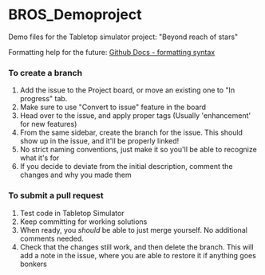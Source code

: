# BROS_Demoproject
Demo files for the Tabletop simulator project: "Beyond reach of stars"

Formatting help for the future: [Github Docs - formatting syntax](https://docs.github.com/en/get-started/writing-on-github/getting-started-with-writing-and-formatting-on-github/basic-writing-and-formatting-syntax)

### To create a branch
1. Add the issue to the Project board, or move an existing one to "In progress" tab.
2. Make sure to use "Convert to issue" feature in the board
3. Head over to the issue, and apply proper tags (Usually 'enhancement' for new features)
4. From the same sidebar, create the branch for the issue. This should show up in the issue, and it'll be properly linked!
5. No strict naming conventions, just make it so you'll be able to recognize what it's for
6. If you decide to deviate from the initial description, comment the changes and why you made them

### To submit a pull request
1. Test code in Tabletop Simulator
2. Keep committing for working solutions
3. When ready, you *should* be able to just merge yourself. No additional comments needed.
4. Check that the changes still work, and then delete the branch. This will add a note in the issue, where you are able to restore it if anything goes bonkers
